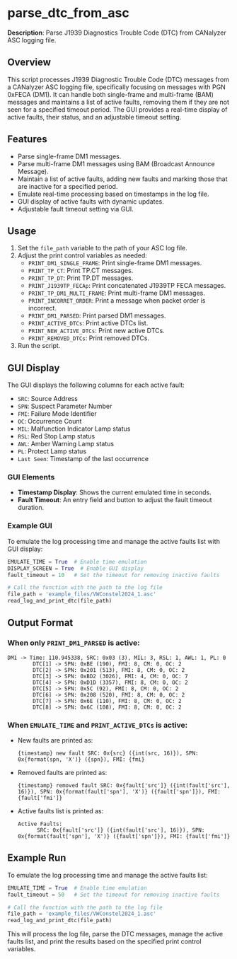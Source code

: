
# parse_dtc_from_asc

**Description**: Parse J1939 Diagnostics Trouble Code (DTC) from CANalyzer ASC logging file.

## Overview

This script processes J1939 Diagnostic Trouble Code (DTC) messages from a CANalyzer ASC logging file, specifically focusing on messages with PGN 0xFECA (DM1). It can handle both single-frame and multi-frame (BAM) messages and maintains a list of active faults, removing them if they are not seen for a specified timeout period. The GUI provides a real-time display of active faults, their status, and an adjustable timeout setting.

## Features

- Parse single-frame DM1 messages.
- Parse multi-frame DM1 messages using BAM (Broadcast Announce Message).
- Maintain a list of active faults, adding new faults and marking those that are inactive for a specified period.
- Emulate real-time processing based on timestamps in the log file.
- GUI display of active faults with dynamic updates.
- Adjustable fault timeout setting via GUI.

## Usage

1. Set the `file_path` variable to the path of your ASC log file.
2. Adjust the print control variables as needed:
   - `PRINT_DM1_SINGLE_FRAME`: Print single-frame DM1 messages.
   - `PRINT_TP_CT`: Print TP.CT messages.
   - `PRINT_TP_DT`: Print TP.DT messages.
   - `PRINT_J1939TP_FECAp`: Print concatenated J1939TP FECA messages.
   - `PRINT_TP_DM1_MULTI_FRAME`: Print multi-frame DM1 messages.
   - `PRINT_INCORRET_ORDER`: Print a message when packet order is incorrect.
   - `PRINT_DM1_PARSED`: Print parsed DM1 messages.
   - `PRINT_ACTIVE_DTCs`: Print active DTCs list.
   - `PRINT_NEW_ACTIVE_DTCs`: Print new active DTCs.
   - `PRINT_REMOVED_DTCs`: Print removed DTCs.
3. Run the script.

## GUI Display

The GUI displays the following columns for each active fault:

- `SRC`: Source Address
- `SPN`: Suspect Parameter Number
- `FMI`: Failure Mode Identifier
- `OC`: Occurrence Count
- `MIL`: Malfunction Indicator Lamp status
- `RSL`: Red Stop Lamp status
- `AWL`: Amber Warning Lamp status
- `PL`: Protect Lamp status
- `Last Seen`: Timestamp of the last occurrence

### GUI Elements

- **Timestamp Display**: Shows the current emulated time in seconds.
- **Fault Timeout**: An entry field and button to adjust the fault timeout duration.

### Example GUI

To emulate the log processing time and manage the active faults list with GUI display:

```python
EMULATE_TIME = True  # Enable time emulation
DISPLAY_SCREEN = True  # Enable GUI display
fault_timeout = 10   # Set the timeout for removing inactive faults

# Call the function with the path to the log file
file_path = 'example_files/VWConstel2024_1.asc'
read_log_and_print_dtc(file_path)
```

## Output Format

### When only `PRINT_DM1_PARSED` is active:

```
DM1 -> Time: 110.945338, SRC: 0x03 (3), MIL: 3, RSL: 1, AWL: 1, PL: 0
        DTC[1] -> SPN: 0xBE (190), FMI: 8, CM: 0, OC: 2
        DTC[2] -> SPN: 0x201 (513), FMI: 8, CM: 0, OC: 2
        DTC[3] -> SPN: 0xBD2 (3026), FMI: 4, CM: 0, OC: 7
        DTC[4] -> SPN: 0xD1D (3357), FMI: 8, CM: 0, OC: 2
        DTC[5] -> SPN: 0x5C (92), FMI: 8, CM: 0, OC: 2
        DTC[6] -> SPN: 0x208 (520), FMI: 8, CM: 0, OC: 2
        DTC[7] -> SPN: 0x6E (110), FMI: 8, CM: 0, OC: 2
        DTC[8] -> SPN: 0x6C (108), FMI: 8, CM: 0, OC: 2
```

### When `EMULATE_TIME` and `PRINT_ACTIVE_DTCs` is active:

- New faults are printed as:
  ```
  {timestamp} new fault SRC: 0x{src} ({int(src, 16)}), SPN: 0x{format(spn, 'X')} ({spn}), FMI: {fmi}
  ```

- Removed faults are printed as:
  ```
  {timestamp} removed fault SRC: 0x{fault['src']} ({int(fault['src'], 16)}), SPN: 0x{format(fault['spn'], 'X')} ({fault['spn']}), FMI: {fault['fmi']}
  ```

- Active faults list is printed as:
  ```
  Active Faults:
        SRC: 0x{fault['src']} ({int(fault['src'], 16)}), SPN: 0x{format(fault['spn'], 'X')} ({fault['spn']}), FMI: {fault['fmi']}
  ```

## Example Run

To emulate the log processing time and manage the active faults list:

```python
EMULATE_TIME = True  # Enable time emulation
fault_timeout = 50   # Set the timeout for removing inactive faults

# Call the function with the path to the log file
file_path = 'example_files/VWConstel2024_1.asc'
read_log_and_print_dtc(file_path)
```

This will process the log file, parse the DTC messages, manage the active faults list, and print the results based on the specified print control variables.
